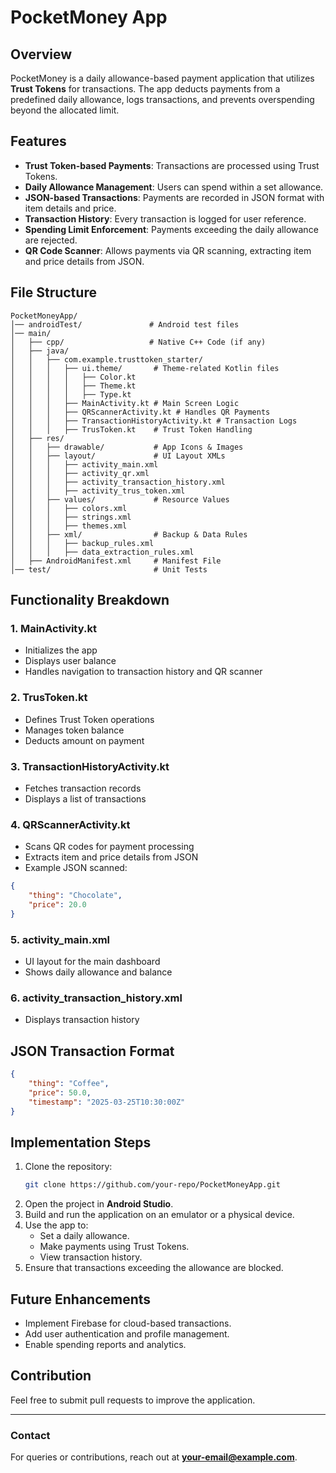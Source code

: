 # PocketMoney App

## Overview
PocketMoney is a daily allowance-based payment application that utilizes **Trust Tokens** for transactions. The app deducts payments from a predefined daily allowance, logs transactions, and prevents overspending beyond the allocated limit.

## Features
- **Trust Token-based Payments**: Transactions are processed using Trust Tokens.
- **Daily Allowance Management**: Users can spend within a set allowance.
- **JSON-based Transactions**: Payments are recorded in JSON format with item details and price.
- **Transaction History**: Every transaction is logged for user reference.
- **Spending Limit Enforcement**: Payments exceeding the daily allowance are rejected.
- **QR Code Scanner**: Allows payments via QR scanning, extracting item and price details from JSON.

## File Structure
```
PocketMoneyApp/
│── androidTest/               # Android test files
│── main/
│   ├── cpp/                   # Native C++ Code (if any)
│   ├── java/
│   │   ├── com.example.trusttoken_starter/
│   │   │   ├── ui.theme/       # Theme-related Kotlin files
│   │   │   │   ├── Color.kt
│   │   │   │   ├── Theme.kt
│   │   │   │   ├── Type.kt
│   │   │   ├── MainActivity.kt # Main Screen Logic
│   │   │   ├── QRScannerActivity.kt # Handles QR Payments
│   │   │   ├── TransactionHistoryActivity.kt # Transaction Logs
│   │   │   ├── TrusToken.kt    # Trust Token Handling
│   ├── res/
│   │   ├── drawable/           # App Icons & Images
│   │   ├── layout/             # UI Layout XMLs
│   │   │   ├── activity_main.xml
│   │   │   ├── activity_qr.xml
│   │   │   ├── activity_transaction_history.xml
│   │   │   ├── activity_trus_token.xml
│   │   ├── values/             # Resource Values
│   │   │   ├── colors.xml
│   │   │   ├── strings.xml
│   │   │   ├── themes.xml
│   │   ├── xml/                # Backup & Data Rules
│   │   │   ├── backup_rules.xml
│   │   │   ├── data_extraction_rules.xml
│   ├── AndroidManifest.xml     # Manifest File
│── test/                       # Unit Tests
```

## Functionality Breakdown
### 1. MainActivity.kt
- Initializes the app
- Displays user balance
- Handles navigation to transaction history and QR scanner

### 2. TrusToken.kt
- Defines Trust Token operations
- Manages token balance
- Deducts amount on payment

### 3. TransactionHistoryActivity.kt
- Fetches transaction records
- Displays a list of transactions

### 4. QRScannerActivity.kt
- Scans QR codes for payment processing
- Extracts item and price details from JSON
- Example JSON scanned:
```json
{
    "thing": "Chocolate",
    "price": 20.0
}
```

### 5. activity_main.xml
- UI layout for the main dashboard
- Shows daily allowance and balance

### 6. activity_transaction_history.xml
- Displays transaction history

## JSON Transaction Format
```json
{
    "thing": "Coffee",
    "price": 50.0,
    "timestamp": "2025-03-25T10:30:00Z"
}
```

## Implementation Steps
1. Clone the repository:
   ```sh
   git clone https://github.com/your-repo/PocketMoneyApp.git
   ```
2. Open the project in **Android Studio**.
3. Build and run the application on an emulator or a physical device.
4. Use the app to:
   - Set a daily allowance.
   - Make payments using Trust Tokens.
   - View transaction history.
5. Ensure that transactions exceeding the allowance are blocked.

## Future Enhancements
- Implement Firebase for cloud-based transactions.
- Add user authentication and profile management.
- Enable spending reports and analytics.

## Contribution
Feel free to submit pull requests to improve the application.

---

### Contact
For queries or contributions, reach out at **your-email@example.com**.


